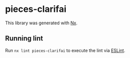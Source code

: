 # pieces-clarifai

This library was generated with [Nx](https://nx.dev).

## Running lint

Run `nx lint pieces-clarifai` to execute the lint via [ESLint](https://eslint.org/).
